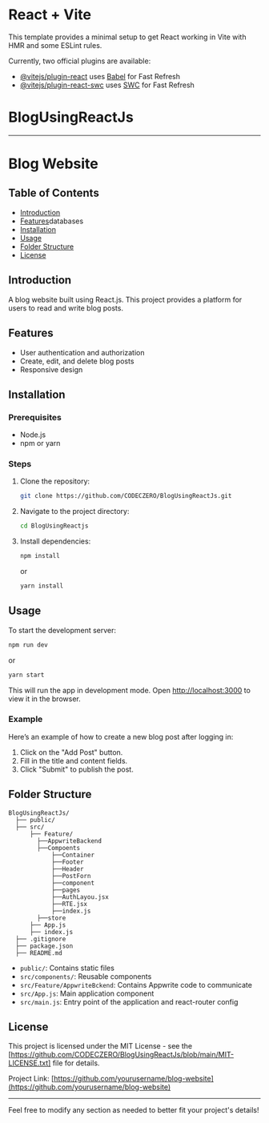# React + Vite

This template provides a minimal setup to get React working in Vite with HMR and some ESLint rules.

Currently, two official plugins are available:

- [@vitejs/plugin-react](https://github.com/vitejs/vite-plugin-react/blob/main/packages/plugin-react/README.md) uses [Babel](https://babeljs.io/) for Fast Refresh
- [@vitejs/plugin-react-swc](https://github.com/vitejs/vite-plugin-react-swc) uses [SWC](https://swc.rs/) for Fast Refresh
# BlogUsingReactJs

---

# Blog Website


## Table of Contents
- [Introduction](#introduction)
- [Features](#features)databases
- [Installation](#installation)
- [Usage](#usage)
- [Folder Structure](#folder-structure)
- [License](#license)

## Introduction
A blog website built using React.js. This project provides a platform for users to read and write blog posts.

## Features
- User authentication and authorization
- Create, edit, and delete blog posts
- Responsive design


## Installation

### Prerequisites
- Node.js
- npm or yarn

### Steps
1. Clone the repository:
    ```sh
    git clone https://github.com/CODECZERO/BlogUsingReactJs.git
    ```
2. Navigate to the project directory:
    ```sh
    cd BlogUsingReactjs
    ```
3. Install dependencies:
    ```sh
    npm install
    ```
    or
    ```sh
    yarn install
    ```

## Usage
To start the development server:
```sh
npm run dev
```
or
```sh
yarn start
```

This will run the app in development mode. Open [http://localhost:3000](http://localhost:3000) to view it in the browser.

### Example
Here’s an example of how to create a new blog post after logging in:
1. Click on the "Add Post" button.
2. Fill in the title and content fields.
3. Click "Submit" to publish the post.

## Folder Structure
```
BlogUsingReactJs/
  ├── public/
  ├── src/
      ├── Feature/
        ├──AppwriteBackend
        ├──Compoents
            ├──Container
            ├──Footer
            ├──Header
            ├──PostForn
            ├──component
            ├──pages
            ├──AuthLayou.jsx
            ├──RTE.jsx
            ├──index.js
        ├──store
      ├── App.js
      ├── index.js
  ├── .gitignore
  ├── package.json
  ├── README.md
```

- `public/`: Contains static files
- `src/components/`: Reusable components
- `src/Feature/AppwriteBckend`: Contains Appwrite code to communicate
- `src/App.js`: Main application component
- `src/main.js`: Entry point of the application and react-router config


## License
This project is licensed under the MIT License - see the [https://github.com/CODECZERO/BlogUsingReactJs/blob/main/MIT-LICENSE.txt]  file for details.

Project Link: [https://github.com/yourusername/blog-website](https://github.com/yourusername/blog-website)

---

Feel free to modify any section as needed to better fit your project's details!
